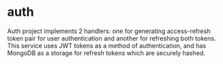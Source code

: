 # auth
Auth project implements 2 handlers: one for generating access-refresh token pair for user authentication and another for refreshing both tokens. This service uses JWT tokens as a method of authentication, and has MongoDB as a storage for refresh tokens which are securely hashed.
